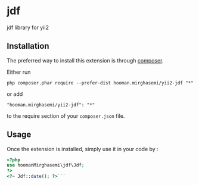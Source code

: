 jdf
===
jdf library for yii2

Installation
------------

The preferred way to install this extension is through [composer](http://getcomposer.org/download/).

Either run

```
php composer.phar require --prefer-dist hooman.mirghasemi/yii2-jdf "*"
```

or add

```
"hooman.mirghasemi/yii2-jdf": "*"
```

to the require section of your `composer.json` file.


Usage
-----

Once the extension is installed, simply use it in your code by  :

```php
<?php 
use hoomanMirghasemi\jdf\Jdf;
?>
<?= Jdf::date(); ?>```